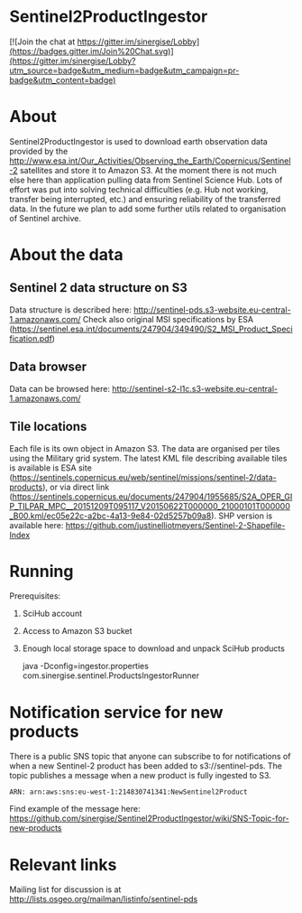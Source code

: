 Sentinel2ProductIngestor
================
[![Join the chat at https://gitter.im/sinergise/Lobby](https://badges.gitter.im/Join%20Chat.svg)](https://gitter.im/sinergise/Lobby?utm_source=badge&utm_medium=badge&utm_campaign=pr-badge&utm_content=badge)

# About 
Sentinel2ProductIngestor is used to download earth observation data provided by the http://www.esa.int/Our_Activities/Observing_the_Earth/Copernicus/Sentinel-2 satellites and store it to Amazon S3.
At the moment there is not much else here than application pulling data from Sentinel Science Hub. Lots of effort was put into solving technical difficulties (e.g. Hub not working, transfer being interrupted, etc.) and ensuring reliability of the transferred data. 
In the future we plan to add some further utils related to organisation of Sentinel archive.


# About the data
## Sentinel 2 data structure on S3
Data structure is described here: http://sentinel-pds.s3-website.eu-central-1.amazonaws.com/
Check also original MSI specifications by ESA (https://sentinel.esa.int/documents/247904/349490/S2_MSI_Product_Specification.pdf)

## Data browser
Data can be browsed here: http://sentinel-s2-l1c.s3-website.eu-central-1.amazonaws.com/

## Tile locations
Each file is its own object in Amazon S3. The data are organised per tiles using the Military grid system. The latest KML file describing available tiles is available is ESA site (https://sentinels.copernicus.eu/web/sentinel/missions/sentinel-2/data-products), or via direct link (https://sentinels.copernicus.eu/documents/247904/1955685/S2A_OPER_GIP_TILPAR_MPC__20151209T095117_V20150622T000000_21000101T000000_B00.kml/ec05e22c-a2bc-4a13-9e84-02d5257b09a8). SHP version is available here: https://github.com/justinelliotmeyers/Sentinel-2-Shapefile-Index


# Running

Prerequisites:
1. SciHub account
2. Access to Amazon S3 bucket
3. Enough local storage space to download and unpack SciHub products

	java -Dconfig=ingestor.properties com.sinergise.sentinel.ProductsIngestorRunner


# Notification service for new products
There is a public SNS topic that anyone can subscribe to for notifications of when a new Sentinel-2 product has been added to s3://sentinel-pds. The topic publishes a message when a new product is fully ingested to S3.

	ARN: arn:aws:sns:eu-west-1:214830741341:NewSentinel2Product
Find example of the message here:
	https://github.com/sinergise/Sentinel2ProductIngestor/wiki/SNS-Topic-for-new-products


# Relevant links
Mailing list for discussion is at http://lists.osgeo.org/mailman/listinfo/sentinel-pds
